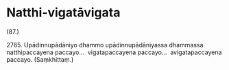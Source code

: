 # Natthi-vigatāvigata

(87.)

2765\. Upādinnupādāniyo dhammo upādinnupādāniyassa dhammassa natthipaccayena paccayo…  vigatapaccayena paccayo…  avigatapaccayena paccayo. (Saṃkhittaṃ.)
